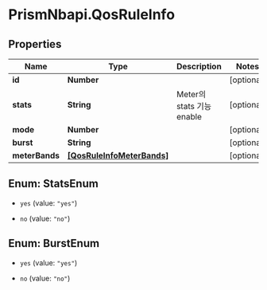 # PrismNbapi.QosRuleInfo

## Properties
Name | Type | Description | Notes
------------ | ------------- | ------------- | -------------
**id** | **Number** |  | [optional] 
**stats** | **String** | Meter의 stats 기능 enable | [optional] 
**mode** | **Number** |  | [optional] 
**burst** | **String** |  | [optional] 
**meterBands** | [**[QosRuleInfoMeterBands]**](QosRuleInfoMeterBands.md) |  | [optional] 


<a name="StatsEnum"></a>
## Enum: StatsEnum


* `yes` (value: `"yes"`)

* `no` (value: `"no"`)




<a name="BurstEnum"></a>
## Enum: BurstEnum


* `yes` (value: `"yes"`)

* `no` (value: `"no"`)




